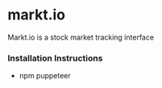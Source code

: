 # markt.io
Markt.io is a stock market tracking interface


### Installation Instructions

* npm puppeteer
